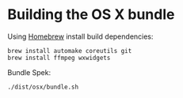 # Building the OS X bundle

Using [Homebrew](http://brew.sh) install build dependencies:

    brew install automake coreutils git
    brew install ffmpeg wxwidgets

Bundle Spek:

    ./dist/osx/bundle.sh
